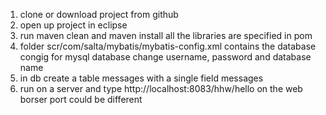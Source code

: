 1. clone or download project from github
2. open up project in eclipse
3. run maven clean and maven install all the libraries are specified in pom
4. folder scr/com/salta/mybatis/mybatis-config.xml contains the database congig for mysql database change username, password and database name
5. in db create a table messages with a single field messages
6. run on a server and type http://localhost:8083/hhw/hello on the web borser port could be different
